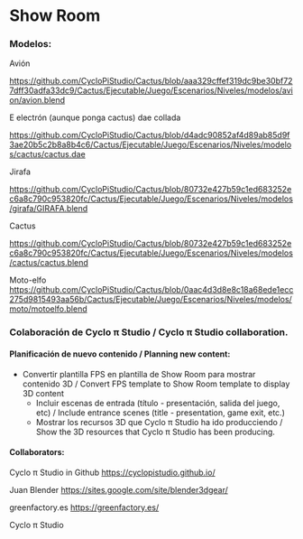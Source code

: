 # Show Room 
### Modelos:

Avión

https://github.com/CycloPiStudio/Cactus/blob/aaa329cffef319dc9be30bf727dff30adfa33dc9/Cactus/Ejecutable/Juego/Escenarios/Niveles/modelos/avion/avion.blend 

E electrón (aunque ponga cactus) dae collada

https://github.com/CycloPiStudio/Cactus/blob/d4adc90852af4d89ab85d9f3ae20b5c2b8a8b4c6/Cactus/Ejecutable/Juego/Escenarios/Niveles/modelos/cactus/cactus.dae

Jirafa

https://github.com/CycloPiStudio/Cactus/blob/80732e427b59c1ed683252ec6a8c790c953820fc/Cactus/Ejecutable/Juego/Escenarios/Niveles/modelos/girafa/GIRAFA.blend

Cactus

https://github.com/CycloPiStudio/Cactus/blob/80732e427b59c1ed683252ec6a8c790c953820fc/Cactus/Ejecutable/Juego/Escenarios/Niveles/modelos/cactus/cactus.blend

Moto-elfo
https://github.com/CycloPiStudio/Cactus/blob/0aac4d3d8e8c18a68ede1ecc275d9815493aa56b/Cactus/Ejecutable/Juego/Escenarios/Niveles/modelos/moto/motoelfo.blend


### Colaboración de Cyclo π Studio / Cyclo π Studio collaboration.
#### Planificación de nuevo contenido / Planning new content:
- Convertir plantilla FPS en plantilla de Show Room para mostrar contenido 3D / Convert FPS template to Show Room template to display 3D content
  - Incluir escenas de entrada (título - presentación, salida del juego, etc) / Include entrance scenes (title - presentation, game exit, etc.)
  - Mostrar los recursos 3D que Cyclo π Studio ha ido producciendo / Show the 3D resources that Cyclo π Studio has been producing.
 
#### Collaborators:

Cyclo π Studio in Github https://cyclopistudio.github.io/

Juan Blender https://sites.google.com/site/blender3dgear/

greenfactory.es https://greenfactory.es/

Cyclo π Studio
